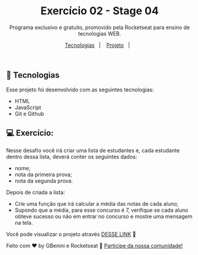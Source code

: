 <h1 align="center"> Exercício 02 - Stage 04 </h1>

<p align="center">
Programa exclusivo e gratuito, promovido pela Rocketseat para ensino de tecnologias WEB.
</p>

<p align="center">
  <a href="#-tecnologias">Tecnologias</a>&nbsp;&nbsp;&nbsp;|&nbsp;&nbsp;&nbsp;
  <a href="#-projeto">Projeto</a>&nbsp;&nbsp;&nbsp;|&nbsp;&nbsp;&nbsp;
</p>

<br>

## 🚀 Tecnologias

Esse projeto foi desenvolvido com as seguintes tecnologias:

- HTML
- JavaScript
- Git e Github

## 💻 Exercício:

Nesse desafio você irá criar uma lista de estudantes e, cada estudante dentro dessa lista, deverá conter os seguintes dados: <br>

- nome;<br>
- nota da primeira prova;<br>
- nota da segunda prova.<br>

Depois de criada a lista:<br>

- Crie uma função que irá calcular a média das notas de cada aluno;<br>
- Supondo que a média, para esse concurso é 7, verifique se cada aluno obteve sucesso ou não em entrar no concurso e mostre uma mensagem na tela.<br>

Você pode visualizar o projeto através [DESSE LINK](https://gbenini.github.io/js-stage04-ex02-rocketseat) 👀



Feito com ♥ by GBenini e Rocketseat :wave: [Participe da nossa comunidade!](https://discord.gg/rocketseat)